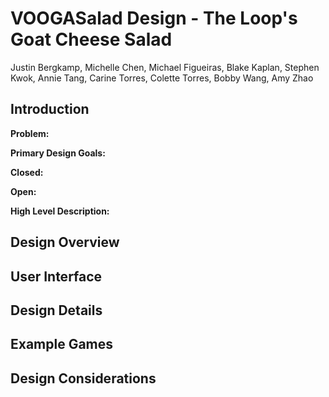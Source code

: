 # VOOGASalad Design - The Loop's Goat Cheese Salad

Justin Bergkamp, Michelle Chen, Michael Figueiras, Blake Kaplan, Stephen Kwok, Annie Tang, Carine Torres, Colette Torres, Bobby Wang, Amy Zhao

## Introduction

**Problem:** 

**Primary Design Goals:** 

**Closed:** 

**Open:** 

**High Level Description:** 

## Design Overview


## User Interface


## Design Details

## Example Games


## Design Considerations